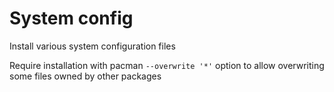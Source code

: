 # System config

Install various system configuration files

Require installation with pacman `--overwrite '*'` option
to allow overwriting some files owned by other packages
